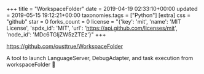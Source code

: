 +++
title = "WorkspaceFolder"
date = 2019-04-19 02:33:10+00:00
updated = 2019-05-15 19:12:21+00:00
taxonomies.tags = ["Python"]
[extra]
css = "github"
star = 0
forks_count = 0
license = "{'key': 'mit', 'name': 'MIT License', 'spdx_id': 'MIT', 'url': 'https://api.github.com/licenses/mit', 'node_id': 'MDc6TGljZW5zZTEz'}"
+++

<https://github.com/ousttrue/WorkspaceFolder>

A tool to launch LanguageServer, DebugAdapter, and task execution from workspaceFolder 📁
